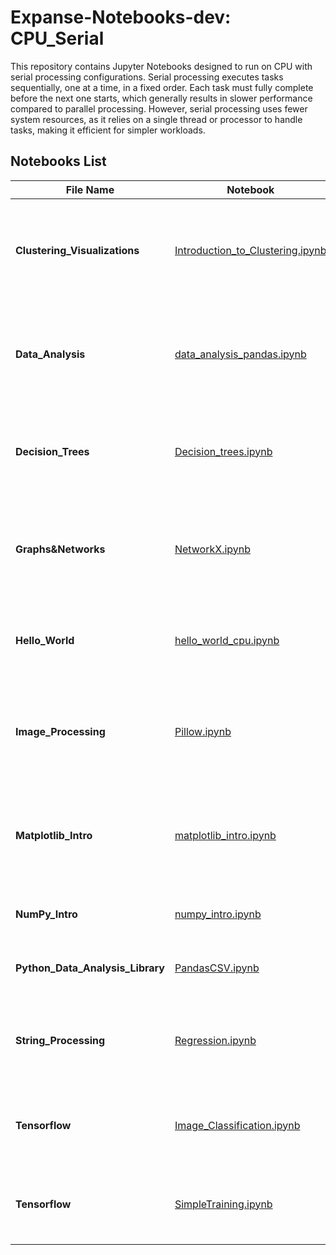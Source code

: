 # Expanse-Notebooks-dev: CPU_Serial

This repository contains Jupyter Notebooks designed to run on CPU with serial processing configurations. Serial processing executes tasks sequentially, one at a time, in a fixed order. Each task must fully complete before the next one starts, which generally results in slower performance compared to parallel processing. However, serial processing uses fewer system resources, as it relies on a single thread or processor to handle tasks, making it efficient for simpler workloads.

## Notebooks List
| File Name                  | Notebook                          | Description                                                                                   |
|----------------------------|-----------------------------------|-----------------------------------------------------------------------------------------------|
| **Clustering_Visualizations** | [Introduction_to_Clustering.ipynb](Clustering_Visualizations/Introduction_to_Clustering.ipynb) | Demonstrates how to run basic clustering methods in Python and execute them on Expanse.         |
| **Data_Analysis**            | [data_analysis_pandas.ipynb](Data_Analysis/data_analysis_pandas.ipynb)       | Covers the pandas library, exploring Series and DataFrame for data analysis.                   |
| **Decision_Trees**           | [Decision_trees.ipynb](Decision_Trees/Decision_trees.ipynb)            | Introduces decision trees using the scikit-learn library and runs on Expanse.                  |
| **Graphs&Networks**        | [NetworkX.ipynb](Graphs&Networks/NetworkX.ipynb)                   | Notebooks for building, visualizing, and analyzing graphs and networks using NetworkX.         |
| **Hello_World**              | [hello_world_cpu.ipynb](Hello_World/hello_world_cpu.ipynb)            | Shows how to run a basic "Hello World" on CPU and configure CPU settings.                      |
| **Image_Processing**         | [Pillow.ipynb](Image_Processing/Pillow.ipynb)                     | Introduces the Pillow library for loading, manipulating, and processing images.                |
| **Matplotlib_Intro**         | [matplotlib_intro.ipynb](Matplotlib_Intro/matplotlib_intro.ipynb)         | Covers basic plots like scatter, line, bar charts, and histograms using Matplotlib.            |
| **NumPy_Intro**              | [numpy_intro.ipynb](NumPy_Intro/numpy_intro.ipynb)                | Introduction to NumPy and its usage on Expanse.                                                |
| **Python_Data_Analysis_Library** | [PandasCSV.ipynb](Python_Data_Analysis_Library/PandasCSV.ipynb)                | Data analysis using the pandas library.                                                        |
| **String_Processing**        | [Regression.ipynb](String_Processing/Regression.ipynb)                 | Performs regression analysis using the diabetes dataset with scikit-learn.                     |
| **Tensorflow**               | [Image_Classification.ipynb](Tensorflow/Image_Classification.ipynb)       | Builds an image classification model using TensorFlow and Keras.                               |
| **Tensorflow**               | [SimpleTraining.ipynb](Tensorflow/SimpleTraining.ipynb)             | Builds a simple time series forecasting model using TensorFlow.                                |
